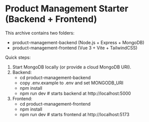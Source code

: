 # Product Management Starter (Backend + Frontend)

This archive contains two folders:
- product-management-backend (Node.js + Express + MongoDB)
- product-management-frontend (Vue 3 + Vite + TailwindCSS)

Quick steps:
1. Start MongoDB locally (or provide a cloud MongoDB URI).
2. Backend:
   - cd product-management-backend
   - copy .env.example to .env and set MONGODB_URI
   - npm install
   - npm run dev  # starts backend at http://localhost:5000
3. Frontend:
   - cd product-management-frontend
   - npm install
   - npm run dev  # starts frontend at http://localhost:5173
